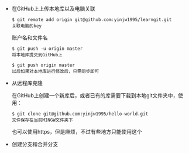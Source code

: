 - 在GitHub上上传本地库以及电脑关联

  ```
  $ git remote add origin git@github.com:yinjw1995/learngit.git
  关联电脑的key
  ```

  账户名和文件名

  ```
  $ git push -u origin master
  将本地库提交到GitHub上
  ```

  ```
  $ git push origin master
  以后如果对本地库进行修改后，只需同步即可
  ```

- 从远程库克隆

  在GitHub上创建一个新库后，或者已有的库需要下载到本地git文件夹中，使用：

  ```
  $ git clone git@github.com:yinjw1995/hello-world.git
  文件保存在当前MINGW文件夹下
  ```

  也可以使用https，但是麻烦，不过有些地方只能使用这个

- 创建分支和合并分支

  ​